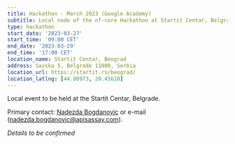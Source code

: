 ```yaml
---
title: Hackathon - March 2023 (Google Academy)
subtitle: Local node of the nf-core Hackathon at Startit Centar, Belgrade.
type: hackathon
start_date: '2023-03-27'
start_time: '09:00 CET'
end_date: '2023-03-29'
end_time: '17:00 CET'
location_name: Startit Centar, Beograd
address: Savska 5, Belgrade 11000, Serbia
location_url: https://startit.rs/beograd/
location_latlng: [44.80973, 20.45610]
---
```


Local event to be held at the Startit Centar, Belgrade.

Primary contact: [<i class="fab fa-slack"></i> Nadezda Bogdanovic](https://nfcore.slack.com/archives/D04RWFB6QP6) or e-mail ([nadezda.bogdanovic@apisassay.com](mailto:nadezda.bogdanovic@apisassay.com)).

_Details to be confirmed_
